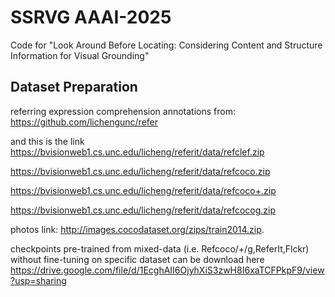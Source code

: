 # SSRVG AAAI-2025
Code for "Look Around Before Locating: Considering Content and Structure Information for Visual Grounding"
## Dataset Preparation
referring expression comprehension annotations from: https://github.com/lichengunc/refer

and this is the link
https://bvisionweb1.cs.unc.edu/licheng/referit/data/refclef.zip

https://bvisionweb1.cs.unc.edu/licheng/referit/data/refcoco.zip

https://bvisionweb1.cs.unc.edu/licheng/referit/data/refcoco+.zip

https://bvisionweb1.cs.unc.edu/licheng/referit/data/refcocog.zip

photos link: http://images.cocodataset.org/zips/train2014.zip.

checkpoints pre-trained from mixed-data (i.e. Refcoco/+/g,ReferIt,Flckr) without fine-tuning on specific dataset can be download here https://drive.google.com/file/d/1EcghAII6OjyhXiS3zwH8I6xaTCFPkpF9/view?usp=sharing
